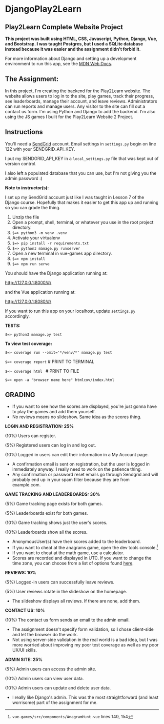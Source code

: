 # DjangoPlay2Learn

## Play2Learn Complete Website Project

**This project was built using HTML, CSS, Javascript, Python, Django, Vue, and Bootstrap. I was taught Postgres, but I used a SQLite database instead because it was easier and the assignment didn't forbid it.**

For more information about Django and setting up a development environment to run this app, see the [MDN Web Docs](https://developer.mozilla.org/en-US/docs/Learn/Server-side/Django).

## The Assignment:

In this project, I'm creating the backend for the Play2Learn website. The website allows users to log in to the site, play games, track their progress, see leaderboards, manage their account, and leave reviews. Administrators can run reports and manage users. Any visitor to the site can fill out a contact us form. I'm using Python and Django to add the backend. I'm also using the JS games I built for the Play2Learn Website 2 Project.

## Instructions

You'll need a [SendGrid](https://sendgrid.com/) account. Email settings in `settings.py` begin on line 122 with your SENDGRID_API_KEY.

I put my SENDGRID_API_KEY in a `local_settings.py` file that was kept out of version control.

I also left a populated database that you can use, but I'm not giving you the admin password :)

**Note to instructor(s):**

I set up my SendGrid account just like I was taught in Lesson 7 of the Django course.
Hopefully that makes it easier to get this app up and running so you can grade the thing.

1. Unzip the file
2. Open a prompt, shell, terminal, or whatever you use in the root project directory.
3. `$=> python3 -m venv .venv`
4. Activate your virtualenv
5. `$=> pip install -r requirements.txt`
6. `$=> python3 manage.py runserver`
7. Open a new terminal in vue-games app directory.
8. `$=> npm install`
9. `$=> npm run serve	`

You should have the Django application running at:

http://127.0.0.1:8000/#/

and the Vue application running at:

http://127.0.0.1:8080/#/

If you want to run this app on your localhost, update `settings.py` accordingly.

**TESTS:**

`$=> python3 manage.py test`

**To view test coverage:**

`$=> coverage run --omit='*/venv/*' manage.py test`

`$=> coverage report` # PRINT TO TERMINAL

`$=> coverage html ` # PRINT TO FILE

`$=> open -a "browser name here" htmlcov/index.html`

## GRADING

- If you want to see how the scores are displayed, you're just gonna have to play the games and add them yourself. 
- No reviews means no slideshow. Same idea as the scores thing.

**LOGIN AND REGISTRATION: 25%**

(10%) Users can register.

(5%) Registered users can log in and log out.

(10%) Logged in users can edit their information in a My Account page.
 
- A confirmation email is sent on registration, but the user is logged in immediately anyway. I really need to work on the patience thing.
- Any confirmation or password reset emails go through Sendgrid and will probably end up in your spam filter because they are from example.com.

**GAME TRACKING AND LEADERBOARDS: 30%**

(5%) Game tracking page exists for both games.

(5%) Leaderboards exist for both games.

(10%) Game tracking shows just the user's scores.

(10%) Leaderboards show all the scores.

- AnonymousUser(s) have their scores added to the leaderboard.
- If you want to cheat at the anagrams game, open the dev tools console.[^1]
- If you want to cheat at the math game, use a calculator.
- Scores are recorded and displayed in UTC. If you want to change the time zone, you can choose from a list of options found [here](https://en.wikipedia.org/wiki/List_of_tz_database_time_zones).

**REVIEWS: 10%**

(5%) Logged-in users can successfully leave reviews.

(5%) User reviews rotate in the slideshow on the homepage.

- The slideshow displays all reviews. If there are none, add them. 

**CONTACT US: 10%**

(10%) The contact us form sends an email to the admin email.

- The assignment doesn't specify form validation, so I chose client-side and let the browser do the work.
- Not using server-side validation in the real world is a bad idea, but I was more worried about improving my poor test coverage as well as my poor UX/UI skills.

**ADMIN SITE: 25%**

(5%) Admin users can access the admin site.

(10%) Admin users can view user data.

(10%) Admin users can update and delete user data.

- I really like Django's admin. This was the most straightforward (and least worrisome) part of the assignment for me.

[^1]: `vue-games/src/components/AnagramHunt.vue` lines 140, 154
